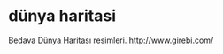 # dünya haritasi
Bedava <a href="http://www.girebi.com/dunya-haritasi-galerisi/">Dünya Haritası</a> resimleri.  http://www.girebi.com/
